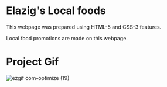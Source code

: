 <h1>Elazig's Local foods</h1>

<p>This webpage was prepared using HTML-5 and CSS-3 features.</p>


<p>Local food promotions are made on this webpage.</p>


<h1>Project Gif</h1>


![ezgif com-optimize (19)](https://github.com/nazanyilmaz/Local-food-webpage/assets/147782488/a20fdf87-dbc6-4016-bad7-4b410dc8d050)



